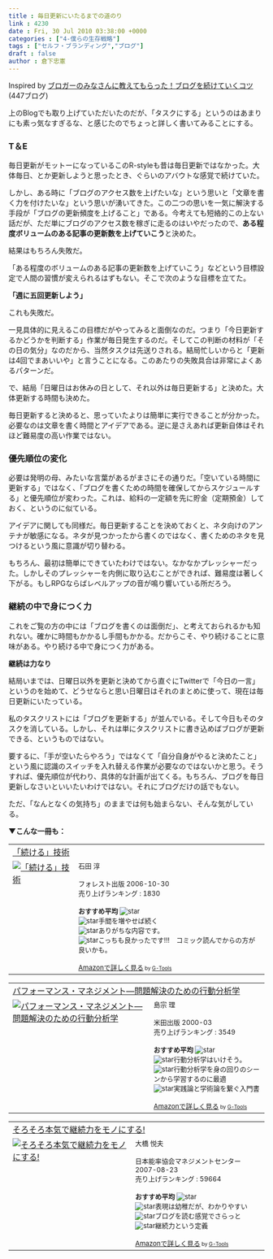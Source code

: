 ```yaml
---
title : 毎日更新にいたるまでの道のり
link : 4230
date : Fri, 30 Jul 2010 03:38:00 +0000
categories : ["4-僕らの生存戦略"]
tags : ["セルフ・ブランディング","ブログ"]
draft : false
author : 倉下忠憲
---
```


Inspired by <a href="http://www.447blog.com/2010/07/blog-post_29.html">ブロガーのみなさんに教えてもらった！ブログを続けていくコツ</a>(447ブログ)

上のBlogでも取り上げていただいたのだが、「タスクにする」というのはあまりにも素っ気なすぎるな、と感じたのでちょっと詳しく書いてみることにする。

<h3>T＆E</h3>
毎日更新がモットーになっているこのR-styleも昔は毎日更新ではなかった。大体毎日、とか更新しようと思ったとき、ぐらいのアバウトな感覚で続けていた。

しかし、ある時に「ブログのアクセス数を上げたいな」という思いと「文章を書く力を付けたいな」という思いが湧いてきた。この二つの思いを一気に解決する手段が「ブログの更新頻度を上げること」である。今考えても短絡的この上ない話だが、ただ単にブログのアクセス数を稼ぎに走るのはいやだったので、<strong>ある程度ボリュームのある記事の更新数を上げていこう</strong>と決めた。

結果はもちろん失敗だ。

「ある程度のボリュームのある記事の更新数を上げていこう」などという目標設定で人間の習慣が変えられるはずもない。そこで次のような目標を立てた。

<strong>「週に五回更新しよう」</strong>

これも失敗だ。

一見具体的に見えるこの目標だがやってみると面倒なのだ。つまり「今日更新するかどうかを判断する」作業が毎日発生するのだ。そしてこの判断の材料が「その日の気分」なのだから、当然タスクは先送りされる。結局忙しいからと「更新は4回でまあいいや」と言うことになる。このあたりの失敗具合は非常によくあるパターンだ。

で、結局「日曜日はお休みの日として、それ以外は毎日更新する」と決めた。大体更新する時間も決めた。

毎日更新すると決めると、思っていたよりは簡単に実行できることが分かった。必要なのは文章を書く時間とアイデアである。逆に是さえあれば更新自体はそれほど難易度の高い作業ではない。

<h3>優先順位の変化</h3>
必要は発明の母、みたいな言葉があるがまさにその通りだ。「空いている時間に更新する」ではなく、「ブログを書くための時間を確保してからスケジュールする」と優先順位が変わった。これは、給料の一定額を先に貯金（定期預金）しておく、というのに似ている。

アイデアに関しても同様だ。毎日更新することを決めておくと、ネタ向けのアンテナが敏感になる。ネタが見つかったから書くのではなく、書くためのネタを見つけるという風に意識が切り替わる。

もちろん、最初は簡単にできていたわけではない。なかなかプレッシャーだった。しかしそのプレッシャーを内側に取り込むことができれば、難易度は著しく下がる。もしRPGならばレベルアップの音が鳴り響いている所だろう。

<h3>継続の中で身につく力</h3>
これをご覧の方の中には「ブログを書くのは面倒だ」、と考えておられるかも知れない。確かに時間もかかるし手間もかかる。だからこそ、やり続けることに意味がある。やり続ける中で身につく力がある。

<strong>継続は力なり</strong>

結局いまでは、日曜日以外を更新と決めてから直ぐにTwitterで「今日の一言」というのを始めて、どうせならと思い日曜日はそれのまとめに使って、現在は毎日更新にいたっている。

私のタスクリストには「ブログを更新する」が並んでいる。そして今日もそのタスクを消している。しかし、それは単にタスクリストに書き込めばブログが更新できる、というものではない。

要するに、「手が空いたらやろう」ではなくて「自分自身がやると決めたこと」という風に認識のスイッチを入れ替える作業が必要なのではないかと思う。そうすれば、優先順位が代わり、具体的な計画が出てくる。もちろん、ブログを毎日更新しなさいといいたいわけではない。それにブログだけの話でもない。

ただ、「なんとなくの気持ち」のままでは何も始まらない、そんな気がしている。

<strong>▼こんな一冊も：</strong>
<table  border="0" cellpadding="5"><tr><td colspan="2"><a href="http://www.amazon.co.jp/%E3%80%8C%E7%B6%9A%E3%81%91%E3%82%8B%E3%80%8D%E6%8A%80%E8%A1%93-%E7%9F%B3%E7%94%B0-%E6%B7%B3/dp/4894512432%3FSubscriptionId%3D15SMZCTB9V8NGR2TW082%26tag%3Drashita1000-22%26linkCode%3Dxm2%26camp%3D2025%26creative%3D165953%26creativeASIN%3D4894512432" target="_top">「続ける」技術</a><img src="http://www.assoc-amazon.jp/e/ir?t=rashita1000-22&l=ur2&o=9" width="1" height="1" style="border: none;" alt="" /></td></tr><tr><td valign="top"><a href="http://www.amazon.co.jp/%E3%80%8C%E7%B6%9A%E3%81%91%E3%82%8B%E3%80%8D%E6%8A%80%E8%A1%93-%E7%9F%B3%E7%94%B0-%E6%B7%B3/dp/4894512432%3FSubscriptionId%3D15SMZCTB9V8NGR2TW082%26tag%3Drashita1000-22%26linkCode%3Dxm2%26camp%3D2025%26creative%3D165953%26creativeASIN%3D4894512432" target="_top"><img src="http://ecx.images-amazon.com/images/I/51K58BNED9L._SL160_.jpg" border="0" alt="「続ける」技術" /></a></td><td valign="top"><font size="-1">石田 淳 <br /><br />フォレスト出版  2006-10-30<br />売り上げランキング : 1830<br /><br /><strong>おすすめ平均  </strong><img src="http://g-images.amazon.com/images/G/01/detail/stars-4-5.gif" alt="star" /><br /><img src="http://g-images.amazon.com/images/G/01/detail/stars-5-0.gif" alt="star" />手間を増やせば続く<br /><img src="http://g-images.amazon.com/images/G/01/detail/stars-1-0.gif" alt="star" />ありがちな内容です。<br /><img src="http://g-images.amazon.com/images/G/01/detail/stars-5-0.gif" alt="star" />こっちも良かったです!!!　コミック読んでからの方が良いかも。<br /><br /><a href="http://www.amazon.co.jp/%E3%80%8C%E7%B6%9A%E3%81%91%E3%82%8B%E3%80%8D%E6%8A%80%E8%A1%93-%E7%9F%B3%E7%94%B0-%E6%B7%B3/dp/4894512432%3FSubscriptionId%3D15SMZCTB9V8NGR2TW082%26tag%3Drashita1000-22%26linkCode%3Dxm2%26camp%3D2025%26creative%3D165953%26creativeASIN%3D4894512432" target="_top">Amazonで詳しく見る</a></font><font size="-2"> by <a href="http://www.goodpic.com/mt/aws/index.html" >G-Tools</a></font></td></tr></table>

<table  border="0" cellpadding="5"><tr><td colspan="2"><a href="http://www.amazon.co.jp/%E3%83%91%E3%83%95%E3%82%A9%E3%83%BC%E3%83%9E%E3%83%B3%E3%82%B9%E3%83%BB%E3%83%9E%E3%83%8D%E3%82%B8%E3%83%A1%E3%83%B3%E3%83%88%E2%80%95%E5%95%8F%E9%A1%8C%E8%A7%A3%E6%B1%BA%E3%81%AE%E3%81%9F%E3%82%81%E3%81%AE%E8%A1%8C%E5%8B%95%E5%88%86%E6%9E%90%E5%AD%A6-%E5%B3%B6%E5%AE%97-%E7%90%86/dp/494655307X%3FSubscriptionId%3D15SMZCTB9V8NGR2TW082%26tag%3Drashita1000-22%26linkCode%3Dxm2%26camp%3D2025%26creative%3D165953%26creativeASIN%3D494655307X" target="_top">パフォーマンス・マネジメント―問題解決のための行動分析学</a><img src="http://www.assoc-amazon.jp/e/ir?t=rashita1000-22&l=ur2&o=9" width="1" height="1" style="border: none;" alt="" /></td></tr><tr><td valign="top"><a href="http://www.amazon.co.jp/%E3%83%91%E3%83%95%E3%82%A9%E3%83%BC%E3%83%9E%E3%83%B3%E3%82%B9%E3%83%BB%E3%83%9E%E3%83%8D%E3%82%B8%E3%83%A1%E3%83%B3%E3%83%88%E2%80%95%E5%95%8F%E9%A1%8C%E8%A7%A3%E6%B1%BA%E3%81%AE%E3%81%9F%E3%82%81%E3%81%AE%E8%A1%8C%E5%8B%95%E5%88%86%E6%9E%90%E5%AD%A6-%E5%B3%B6%E5%AE%97-%E7%90%86/dp/494655307X%3FSubscriptionId%3D15SMZCTB9V8NGR2TW082%26tag%3Drashita1000-22%26linkCode%3Dxm2%26camp%3D2025%26creative%3D165953%26creativeASIN%3D494655307X" target="_top"><img src="http://ecx.images-amazon.com/images/I/51KY0CW1YVL._SL160_.jpg" border="0" alt="パフォーマンス・マネジメント―問題解決のための行動分析学" /></a></td><td valign="top"><font size="-1">島宗 理 <br /><br />米田出版  2000-03<br />売り上げランキング : 3549<br /><br /><strong>おすすめ平均  </strong><img src="http://g-images.amazon.com/images/G/01/detail/stars-4-5.gif" alt="star" /><br /><img src="http://g-images.amazon.com/images/G/01/detail/stars-4-0.gif" alt="star" />行動分析学はいけそう。<br /><img src="http://g-images.amazon.com/images/G/01/detail/stars-4-0.gif" alt="star" />行動分析学を身の回りのシーンから学習するのに最適<br /><img src="http://g-images.amazon.com/images/G/01/detail/stars-4-0.gif" alt="star" />実践論と学術論を繋ぐ入門書<br /><br /><a href="http://www.amazon.co.jp/%E3%83%91%E3%83%95%E3%82%A9%E3%83%BC%E3%83%9E%E3%83%B3%E3%82%B9%E3%83%BB%E3%83%9E%E3%83%8D%E3%82%B8%E3%83%A1%E3%83%B3%E3%83%88%E2%80%95%E5%95%8F%E9%A1%8C%E8%A7%A3%E6%B1%BA%E3%81%AE%E3%81%9F%E3%82%81%E3%81%AE%E8%A1%8C%E5%8B%95%E5%88%86%E6%9E%90%E5%AD%A6-%E5%B3%B6%E5%AE%97-%E7%90%86/dp/494655307X%3FSubscriptionId%3D15SMZCTB9V8NGR2TW082%26tag%3Drashita1000-22%26linkCode%3Dxm2%26camp%3D2025%26creative%3D165953%26creativeASIN%3D494655307X" target="_top">Amazonで詳しく見る</a></font><font size="-2"> by <a href="http://www.goodpic.com/mt/aws/index.html" >G-Tools</a></font></td></tr></table>

<table  border="0" cellpadding="5"><tr><td colspan="2"><a href="http://www.amazon.co.jp/%E3%81%9D%E3%82%8D%E3%81%9D%E3%82%8D%E6%9C%AC%E6%B0%97%E3%81%A7%E7%B6%99%E7%B6%9A%E5%8A%9B%E3%82%92%E3%83%A2%E3%83%8E%E3%81%AB%E3%81%99%E3%82%8B-%E5%A4%A7%E6%A9%8B-%E6%82%A6%E5%A4%AB/dp/4820717081%3FSubscriptionId%3D15SMZCTB9V8NGR2TW082%26tag%3Drashita1000-22%26linkCode%3Dxm2%26camp%3D2025%26creative%3D165953%26creativeASIN%3D4820717081" target="_top">そろそろ本気で継続力をモノにする!</a><img src="http://www.assoc-amazon.jp/e/ir?t=rashita1000-22&l=ur2&o=9" width="1" height="1" style="border: none;" alt="" /></td></tr><tr><td valign="top"><a href="http://www.amazon.co.jp/%E3%81%9D%E3%82%8D%E3%81%9D%E3%82%8D%E6%9C%AC%E6%B0%97%E3%81%A7%E7%B6%99%E7%B6%9A%E5%8A%9B%E3%82%92%E3%83%A2%E3%83%8E%E3%81%AB%E3%81%99%E3%82%8B-%E5%A4%A7%E6%A9%8B-%E6%82%A6%E5%A4%AB/dp/4820717081%3FSubscriptionId%3D15SMZCTB9V8NGR2TW082%26tag%3Drashita1000-22%26linkCode%3Dxm2%26camp%3D2025%26creative%3D165953%26creativeASIN%3D4820717081" target="_top"><img src="http://ecx.images-amazon.com/images/I/51m2Rr0nQvL._SL160_.jpg" border="0" alt="そろそろ本気で継続力をモノにする!" /></a></td><td valign="top"><font size="-1">大橋 悦夫 <br /><br />日本能率協会マネジメントセンター  2007-08-23<br />売り上げランキング : 59664<br /><br /><strong>おすすめ平均  </strong><img src="http://g-images.amazon.com/images/G/01/detail/stars-4-0.gif" alt="star" /><br /><img src="http://g-images.amazon.com/images/G/01/detail/stars-4-0.gif" alt="star" />表現は幼稚だが、わかりやすい<br /><img src="http://g-images.amazon.com/images/G/01/detail/stars-3-0.gif" alt="star" />ブログを読む感覚でさらっと<br /><img src="http://g-images.amazon.com/images/G/01/detail/stars-5-0.gif" alt="star" />継続力という定義<br /><br /><a href="http://www.amazon.co.jp/%E3%81%9D%E3%82%8D%E3%81%9D%E3%82%8D%E6%9C%AC%E6%B0%97%E3%81%A7%E7%B6%99%E7%B6%9A%E5%8A%9B%E3%82%92%E3%83%A2%E3%83%8E%E3%81%AB%E3%81%99%E3%82%8B-%E5%A4%A7%E6%A9%8B-%E6%82%A6%E5%A4%AB/dp/4820717081%3FSubscriptionId%3D15SMZCTB9V8NGR2TW082%26tag%3Drashita1000-22%26linkCode%3Dxm2%26camp%3D2025%26creative%3D165953%26creativeASIN%3D4820717081" target="_top">Amazonで詳しく見る</a></font><font size="-2"> by <a href="http://www.goodpic.com/mt/aws/index.html" >G-Tools</a></font></td></tr></table>
